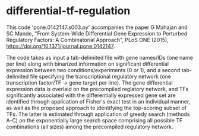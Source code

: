# differential-tf-regulation

This code 'pone.0142147.s003.py' accompanies the paper G Mahajan and SC Mande, "From System-Wide Differential Gene Expression to Perturbed Regulatory Factors: A Combinatorial Approach", PLoS ONE (2015), https://doi.org/10.1371/journal.pone.0142147.

The code takes as input a tab-delimited file with gene names/IDs (one name per line) along with binarized information on significant differential expression between two conditions/experiments (0 or 1), and a second tab-delimited file specifying the transcriptional regulatory network (one transcription factor/TF -> gene target per line). The gene differential expression data is overlaid on the precompiled reglatory network, and TFs significantly associated with the differentially expressed gene set are identified through application of Fisher's exact test in an individual manner, as well as the proposed approach to identifying the top-scoring subset of TFs. The latter is estimated through application of greedy search (methods A-C) on the exponentially large search space comprising all possible TF combinations (all sizes) among the precompiled regulatory network.
